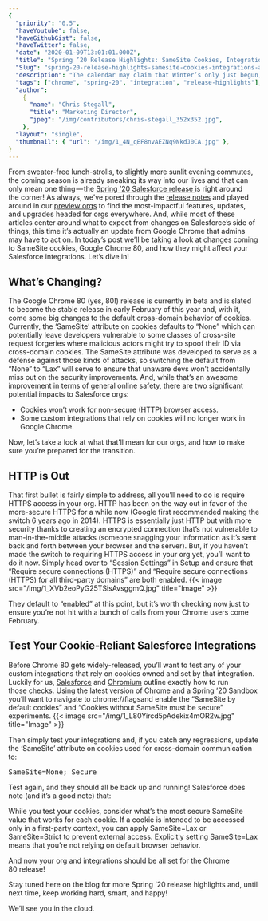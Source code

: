 ```yaml
---
{
  "priority": "0.5",
  "haveYoutube": false,
  "haveGithubGist": false,
  "haveTwitter": false,
  "date": "2020-01-09T13:01:01.000Z",
  "title": "Spring ’20 Release Highlights: SameSite Cookies, Integrations, and Preparing for Google Chrome 80",
  "Slug": "spring-20-release-highlights-samesite-cookies-integrations-and-preparing-for-google-chrome-80",
  "description": "The calendar may claim that Winter’s only just begun, but the telltale signs of Spring are starting to pop up everywhere.",
  "tags": ["chrome", "spring-20", "integration", "release-highlights"],
  "author":
    {
      "name": "Chris Stegall",
      "title": "Marketing Director",
      "jpeg": "/img/contributors/chris-stegall_352x352.jpg",
    },
  "layout": "single",
  "thumbnail": { "url": "/img/1_4N_qEF8nvAEZNq9NkdJ0CA.jpg" },
}
---
```


From sweater-free lunch-strolls, to slightly more sunlit evening commutes, the coming season is already sneaking its way into our lives and that can only mean one thing — the [Spring ’20 Salesforce release ](https://www.salesforce.com/blog/2020/01/spring-20-release-preview.html)is right around the corner!
As always, we’ve pored through the [release notes](https://releasenotes.docs.salesforce.com/en-us/spring20/release-notes/salesforce_release_notes.htm) and played around in our [preview orgs](https://medium.com/creme-de-la-crm/new-release-test-drive-spring-20-sandbox-preview-ebc7801ee6bf) to find the most-impactful features, updates, and upgrades headed for orgs everywhere. And, while most of these articles center around what to expect from changes on Salesforce’s side of things, this time it’s actually an update from Google Chrome that admins may have to act on. In today’s post we’ll be taking a look at changes coming to SameSite cookies, Google Chrome 80, and how they might affect your Salesforce integrations.
Let’s dive in!

## What’s Changing?

The Google Chrome 80 (yes, 80!) release is currently in beta and is slated to become the stable release in early February of this year and, with it, come some big changes to the default cross-domain behavior of cookies. Currently, the ‘SameSite’ attribute on cookies defaults to “None” which can potentially leave developers vulnerable to some classes of cross-site request forgeries where malicious actors might try to spoof their ID via cross-domain cookies. The SameSite attribute was developed to serve as a defense against those kinds of attacks, so switching the default from “None” to “Lax” will serve to ensure that unaware devs won’t accidentally miss out on the security improvements.
And, while that’s an awesome improvement in terms of general online safety, there are two significant potential impacts to Salesforce orgs:

<ul><li>Cookies won’t work for non-secure (HTTP) browser access.</li><li>Some custom integrations that rely on cookies will no longer work in Google Chrome.</li></ul>Now, let’s take a look at what that’ll mean for our orgs, and how to make sure you’re prepared for the transition.

## HTTP is Out

That first bullet is fairly simple to address, all you’ll need to do is require HTTPS access in your org. HTTP has been on the way out in favor of the more-secure HTTPS for a while now (Google first recommended making the switch 6 years ago in 2014). HTTPS is essentially just HTTP but with more security thanks to creating an encrypted connection that’s not vulnerable to man-in-the-middle attacks (someone snagging your information as it’s sent back and forth between your browser and the server).
But, if you haven’t made the switch to requiring HTTPS access in your org yet, you’ll want to do it now. Simply head over to “Session Settings” in Setup and ensure that “Require secure connections (HTTPS)” and “Require secure connections (HTTPS) for all third-party domains” are both enabled.
{{< image src="/img/1_XVb2eoPyG25TSisAvsggmQ.jpg" title="Image" >}}

They default to “enabled” at this point, but it’s worth checking now just to ensure you’re not hit with a bunch of calls from your Chrome users come February.

## Test Your Cookie-Reliant Salesforce Integrations

Before Chrome 80 gets widely-released, you’ll want to test any of your custom integrations that rely on cookies owned and set by that integration. Luckily for us, [Salesforce](https://releasenotes.docs.salesforce.com/en-us/spring20/release-notes/rn_general_chrome_samesite.htm) and [Chromium](https://blog.chromium.org/2019/10/developers-get-ready-for-new.html) outline exactly how to run those checks.
Using the latest version of Chrome and a Spring ’20 Sandbox you’ll want to navigate to chrome://flagsand enable the “SameSite by default cookies” and “Cookies without SameSite must be secure” experiments.
{{< image src="/img/1_L80Yircd5pAdekix4mOR2w.jpg" title="Image" >}}

Then simply test your integrations and, if you catch any regressions, update the ‘SameSite’ attribute on cookies used for cross-domain communication to:

<pre>SameSite=None; Secure</pre>Test again, and they should all be back up and running! Salesforce does note (and it’s a good note) that:

While you test your cookies, consider what’s the most secure SameSite value that works for each cookie. If a cookie is intended to be accessed only in a first-party context, you can apply SameSite=Lax or SameSite=Strict to prevent external access. Explicitly setting SameSite=Lax means that you’re not relying on default browser behavior.

And now your org and integrations should be all set for the Chrome 80 release!

Stay tuned here on the blog for more Spring ’20 release highlights and, until next time, keep working hard, smart, and happy!

We’ll see you in the cloud.
